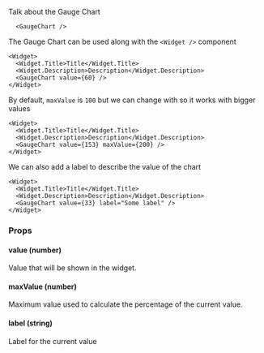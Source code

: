 Talk about the Gauge Chart

```react
  <GaugeChart />
```

The Gauge Chart can be used along with the `<Widget />` component

```react
<Widget>
  <Widget.Title>Title</Widget.Title>
  <Widget.Description>Description</Widget.Description>
  <GaugeChart value={60} />
</Widget>
```

By default, `maxValue` is `100` but we can change with so it works with bigger values

```react
<Widget>
  <Widget.Title>Title</Widget.Title>
  <Widget.Description>Description</Widget.Description>
  <GaugeChart value={153} maxValue={200} />
</Widget>
```

We can also add a label to describe the value of the chart

```react
<Widget>
  <Widget.Title>Title</Widget.Title>
  <Widget.Description>Description</Widget.Description>
  <GaugeChart value={33} label="Some label" />
</Widget>
```

### Props

#### **value** (number)

Value that will be shown in the widget.

#### **maxValue** (number)

Maximum value used to calculate the percentage of the current value.

#### **label** (string)

Label for the current value
